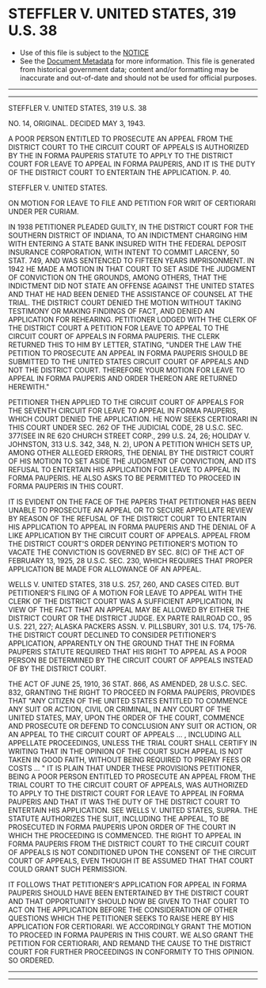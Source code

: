 ---
---

# STEFFLER V. UNITED STATES, 319 U.S. 38

* Use of this file is subject to the [NOTICE](https://github.com/publicdocs/notice/blob/master/NOTICE)
* See the [Document Metadata](../../../) for more information.
  This file is generated from historical government data; content and/or formatting may be inaccurate and out-of-date and should not be used for official purposes.

----------
----------

STEFFLER V. UNITED STATES, 319 U.S. 38

NO. 14, ORIGINAL.  DECIDED MAY 3, 1943.

A POOR PERSON ENTITLED TO PROSECUTE AN APPEAL FROM THE DISTRICT COURT TO THE CIRCUIT COURT OF APPEALS IS AUTHORIZED BY THE IN FORMA PAUPERIS STATUTE TO APPLY TO THE DISTRICT COURT FOR LEAVE TO APPEAL IN FORMA PAUPERIS, AND IT IS THE DUTY OF THE DISTRICT COURT TO ENTERTAIN THE APPLICATION.  P. 40.

STEFFLER V. UNITED STATES.

ON MOTION FOR LEAVE TO FILE AND PETITION FOR WRIT OF CERTIORARI UNDER PER CURIAM.

IN 1938 PETITIONER PLEADED GUILTY, IN THE DISTRICT COURT FOR THE SOUTHERN DISTRICT OF INDIANA, TO AN INDICTMENT CHARGING HIM WITH ENTERING A STATE BANK INSURED WITH THE FEDERAL DEPOSIT INSURANCE CORPORATION, WITH INTENT TO COMMIT LARCENY, 50 STAT. 749, AND WAS SENTENCED TO FIFTEEN YEARS IMPRISONMENT.  IN 1942 HE MADE A MOTION IN THAT COURT TO SET ASIDE THE JUDGMENT OF CONVICTION ON THE GROUNDS, AMONG OTHERS, THAT THE INDICTMENT DID NOT STATE AN OFFENSE AGAINST THE UNITED STATES AND THAT HE HAD BEEN DENIED THE ASSISTANCE OF COUNSEL AT THE TRIAL.  THE DISTRICT COURT DENIED THE MOTION WITHOUT TAKING TESTIMONY OR MAKING FINDINGS OF FACT, AND DENIED AN APPLICATION FOR REHEARING.  PETITIONER LODGED WITH THE CLERK OF THE DISTRICT COURT A PETITION FOR LEAVE TO APPEAL TO THE CIRCUIT COURT OF APPEALS IN FORMA PAUPERIS.  THE CLERK RETURNED THIS TO HIM BY LETTER, STATING, "UNDER THE LAW THE PETITION TO PROSECUTE AN APPEAL IN FORMA PAUPERIS SHOULD BE SUBMITTED TO THE UNITED STATES CIRCUIT COURT OF APPEALS AND NOT THE DISTRICT COURT.  THEREFORE YOUR MOTION FOR LEAVE TO APPEAL IN FORMA PAUPERIS AND ORDER THEREON ARE RETURNED HEREWITH."

PETITIONER THEN APPLIED TO THE CIRCUIT COURT OF APPEALS FOR THE SEVENTH CIRCUIT FOR LEAVE TO APPEAL IN FORMA PAUPERIS, WHICH COURT DENIED THE APPLICATION.  HE NOW SEEKS CERTIORARI IN THIS COURT UNDER SEC. 262 OF THE JUDICIAL CODE, 28 U.S.C. SEC. 377(SEE IN RE 620 CHURCH STREET CORP., 299 U.S. 24, 26; HOLIDAY V. JOHNSTON, 313 U.S. 342, 348, N. 2), UPON A PETITION WHICH SETS UP, AMONG OTHER ALLEGED ERRORS, THE DENIAL BY THE DISTRICT COURT OF HIS MOTION TO SET ASIDE THE JUDGMENT OF CONVICTION, AND ITS REFUSAL TO ENTERTAIN HIS APPLICATION FOR LEAVE TO APPEAL IN FORMA PAUPERIS.  HE ALSO ASKS TO BE PERMITTED TO PROCEED IN FORMA PAUPERIS IN THIS COURT.

IT IS EVIDENT ON THE FACE OF THE PAPERS THAT PETITIONER HAS BEEN UNABLE TO PROSECUTE AN APPEAL OR TO SECURE APPELLATE REVIEW BY REASON OF THE REFUSAL OF THE DISTRICT COURT TO ENTERTAIN HIS APPLICATION TO APPEAL IN FORMA PAUPERIS AND THE DENIAL OF A LIKE APPLICATION BY THE CIRCUIT COURT OF APPEALS.  APPEAL FROM THE DISTRICT COURT'S ORDER DENYING PETITIONER'S MOTION TO VACATE THE CONVICTION IS GOVERNED BY SEC. 8(C) OF THE ACT OF FEBRUARY 13, 1925, 28 U.S.C. SEC. 230, WHICH REQUIRES THAT PROPER APPLICATION BE MADE FOR ALLOWANCE OF AN APPEAL.

WELLS V. UNITED STATES, 318 U.S. 257, 260, AND CASES CITED.  BUT PETITIONER'S FILING OF A MOTION FOR LEAVE TO APPEAL WITH THE CLERK OF THE DISTRICT COURT WAS A SUFFICIENT APPLICATION, IN VIEW OF THE FACT THAT AN APPEAL MAY BE ALLOWED BY EITHER THE DISTRICT COURT OR THE DISTRICT JUDGE.  EX PARTE RAILROAD CO., 95 U.S. 221, 227; ALASKA PACKERS ASSN. V. PILLSBURY, 301 U.S. 174, 175-76.  THE DISTRICT COURT DECLINED TO CONSIDER PETITIONER'S APPLICATION, APPARENTLY ON THE GROUND THAT THE IN FORMA PAUPERIS STATUTE REQUIRED THAT HIS RIGHT TO APPEAL AS A POOR PERSON BE DETERMINED BY THE CIRCUIT COURT OF APPEALS INSTEAD OF BY THE DISTRICT COURT.

THE ACT OF JUNE 25, 1910, 36 STAT. 866, AS AMENDED, 28 U.S.C. SEC. 832, GRANTING THE RIGHT TO PROCEED IN FORMA PAUPERIS, PROVIDES THAT "ANY CITIZEN OF THE UNITED STATES ENTITLED TO COMMENCE ANY SUIT OR ACTION, CIVIL OR CRIMINAL, IN ANY COURT OF THE UNITED STATES, MAY, UPON THE ORDER OF THE COURT, COMMENCE AND PROSECUTE OR DEFEND TO CONCLUSION ANY SUIT OR ACTION, OR AN APPEAL TO THE CIRCUIT COURT OF APPEALS  ... , INCLUDING ALL APPELLATE PROCEEDINGS, UNLESS THE TRIAL COURT SHALL CERTIFY IN WRITING THAT IN THE OPINION OF THE COURT SUCH APPEAL IS NOT TAKEN IN GOOD FAITH, WITHOUT BEING REQUIRED TO PREPAY FEES OR COSTS ... "  IT IS PLAIN THAT UNDER THESE PROVISIONS PETITIONER, BEING A POOR PERSON ENTITLED TO PROSECUTE AN APPEAL FROM THE TRIAL COURT TO THE CIRCUIT COURT OF APPEALS, WAS AUTHORIZED TO APPLY TO THE DISTRICT COURT FOR LEAVE TO APPEAL IN FORMA PAUPERIS AND THAT IT WAS THE DUTY OF THE DISTRICT COURT TO ENTERTAIN HIS APPLICATION.  SEE WELLS V. UNITED STATES, SUPRA.  THE STATUTE AUTHORIZES THE SUIT, INCLUDING THE APPEAL, TO BE PROSECUTED IN FORMA PAUPERIS UPON ORDER OF THE COURT IN WHICH THE PROCEEDING IS COMMENCED.  THE RIGHT TO APPEAL IN FORMA PAUPERIS FROM THE DISTRICT COURT TO THE CIRCUIT COURT OF APPEALS IS NOT CONDITIONED UPON THE CONSENT OF THE CIRCUIT COURT OF APPEALS, EVEN THOUGH IT BE ASSUMED THAT THAT COURT COULD GRANT SUCH PERMISSION.

IT FOLLOWS THAT PETITIONER'S APPLICATION FOR APPEAL IN FORMA PAUPERIS SHOULD HAVE BEEN ENTERTAINED BY THE DISTRICT COURT AND THAT OPPORTUNITY SHOULD NOW BE GIVEN TO THAT COURT TO ACT ON THE APPLICATION BEFORE THE CONSIDERATION OF OTHER QUESTIONS WHICH THE PETITIONER SEEKS TO RAISE HERE BY HIS APPLICATION FOR CERTIORARI.  WE ACCORDINGLY GRANT THE MOTION TO PROCEED IN FORMA PAUPERIS IN THIS COURT.  WE ALSO GRANT THE PETITION FOR CERTIORARI, AND REMAND THE CAUSE TO THE DISTRICT COURT FOR FURTHER PROCEEDINGS IN CONFORMITY TO THIS OPINION.  SO ORDERED.


----------
----------

